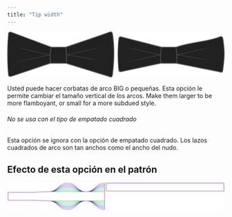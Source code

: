 ```yaml
---
title: "Tip width"
---
```


![Bow vínculos anchos y flecha](tipwidth.svg)

Usted puede hacer corbatas de arco BIG o pequeñas. Esta opción le permite cambiar el tamaño vertical de los arcos. Make them larger to be more flamboyant, or small for a more subdued style.

<Note>

###### No se usa con el tipo de empatado cuadrado

Esta opción se ignora con la opción de empatado cuadrado. Los lazos cuadrados de arco son tan anchos como el ancho del nudo.

</Note>

## Efecto de esta opción en el patrón

![Esta imagen muestra el efecto de esta opción superponiendo varias variantes que tienen un valor diferente para esta opción](benjamin_tipwidth_sample.svg "Efecto de esta opción en el patrón")
